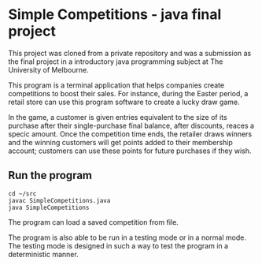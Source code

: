# Simple Competitions - java final project

This project was cloned from a private repository and was a submission as the final project in a introductory java programming subject at The University of Melbourne.

This program is a terminal application that helps companies create competitions to boost their sales. For instance, during the Easter period, a retail store can use this program software to create a lucky draw game. 

In the game, a customer is given entries equivalent to the size of its purchase after their single-purchase final balance, after discounts, reaces a specic amount. Once the competition time ends, the retailer draws winners and the winning customers will get points added to their membership account; customers can use these points for future purchases if they wish.

## Run the program

```
cd ~/src
javac SimpleCompetitions.java
java SimpleCompetitions
```

The program can load a saved competition from file.

The program is also able to be run in a testing mode or in a normal mode. The testing mode is designed in such a way to test the program in a deterministic manner.
